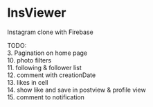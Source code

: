 # InsViewer
Instagram clone with Firebase

TODO:  
3. Pagination on home page  
10. photo filters  
11. following & follower list  
12. comment with creationDate  
13. likes in cell  
14. show like and save in postview & profile view  
15. comment to notification
